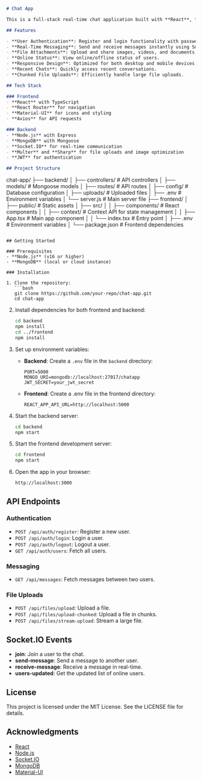 ```markdown
# Chat App

This is a full-stack real-time chat application built with **React**, **Node.js**, **Express**, **Socket.IO**, and **MongoDB**. The app supports user authentication, real-time messaging, file uploads, and online/offline user status.

## Features

- **User Authentication**: Register and login functionality with password hashing.
- **Real-Time Messaging**: Send and receive messages instantly using Socket.IO.
- **File Attachments**: Upload and share images, videos, and documents.
- **Online Status**: View online/offline status of users.
- **Responsive Design**: Optimized for both desktop and mobile devices.
- **Recent Chats**: Quickly access recent conversations.
- **Chunked File Uploads**: Efficiently handle large file uploads.

## Tech Stack

### Frontend
- **React** with TypeScript
- **React Router** for navigation
- **Material-UI** for icons and styling
- **Axios** for API requests

### Backend
- **Node.js** with Express
- **MongoDB** with Mongoose
- **Socket.IO** for real-time communication
- **Multer** and **Sharp** for file uploads and image optimization
- **JWT** for authentication

## Project Structure

```
chat-app/
├── backend/
│   ├── controllers/       # API controllers
│   ├── models/            # Mongoose models
│   ├── routes/            # API routes
│   ├── config/            # Database configuration
│   ├── uploads/           # Uploaded files
│   ├── .env               # Environment variables
│   └── server.js          # Main server file
├── frontend/
│   ├── public/            # Static assets
│   ├── src/
│   │   ├── components/    # React components
│   │   ├── context/       # Context API for state management
│   │   ├── App.tsx        # Main app component
│   │   └── index.tsx      # Entry point
│   ├── .env               # Environment variables
│   └── package.json       # Frontend dependencies
```

## Getting Started

### Prerequisites
- **Node.js** (v16 or higher)
- **MongoDB** (local or cloud instance)

### Installation

1. Clone the repository:
   ```bash
   git clone https://github.com/your-repo/chat-app.git
   cd chat-app
   ```

2. Install dependencies for both frontend and backend:
   ```bash
   cd backend
   npm install
   cd ../frontend
   npm install
   ```

3. Set up environment variables:
   - **Backend**: Create a `.env` file in the `backend` directory:
     ```env
     PORT=5000
     MONGO_URI=mongodb://localhost:27017/chatapp
     JWT_SECRET=your_jwt_secret
     ```
   - **Frontend**: Create a .env file in the frontend directory:
     ```env
     REACT_APP_API_URL=http://localhost:5000
     ```

4. Start the backend server:
   ```bash
   cd backend
   npm start
   ```

5. Start the frontend development server:
   ```bash
   cd frontend
   npm start
   ```

6. Open the app in your browser:
   ```
   http://localhost:3000
   ```

## API Endpoints

### Authentication
- `POST /api/auth/register`: Register a new user.
- `POST /api/auth/login`: Login a user.
- `POST /api/auth/logout`: Logout a user.
- `GET /api/auth/users`: Fetch all users.

### Messaging
- `GET /api/messages`: Fetch messages between two users.

### File Uploads
- `POST /api/files/upload`: Upload a file.
- `POST /api/files/upload-chunked`: Upload a file in chunks.
- `POST /api/files/stream-upload`: Stream a large file.

## Socket.IO Events

- **join**: Join a user to the chat.
- **send-message**: Send a message to another user.
- **receive-message**: Receive a message in real-time.
- **users-updated**: Get the updated list of online users.


## License

This project is licensed under the MIT License. See the LICENSE file for details.

## Acknowledgments

- [React](https://reactjs.org/)
- [Node.js](https://nodejs.org/)
- [Socket.IO](https://socket.io/)
- [MongoDB](https://www.mongodb.com/)
- [Material-UI](https://mui.com/)
```

